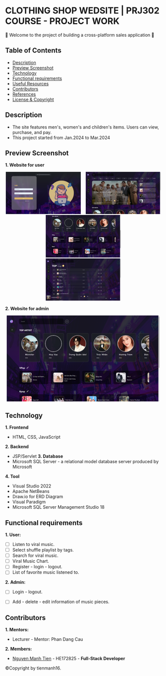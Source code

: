 # CLOTHING SHOP WEDSITE | PRJ302 COURSE - PROJECT WORK

:wave: Welcome to the project of building a cross-platform sales application :wave:


## Table of Contents
- [Description](#description)
- [Preview Screenshot](#preview-screenshot)
- [Technology](#technology)
- [Functional requirements](#functional-requirements)
- [Useful Resources](#useful-resources)
- [Contributors](#contributors)
- [References](#references)
- [License & Copyright](#license--copyright)

## Description
- The site features men's, women's and children's items. Users can view, purchase, and pay.
- This project started from Jan.2024 to Mar.2024

## Preview Screenshot

**1. Website for user**

<div align="center">
  <img src="https://raw.githubusercontent.com/HAPPY-3-FRIENDS/viral-music-back-end/main/UI/screenshot/user-login.png" alt="User Login" width="48%"></img> &nbsp;&nbsp; <img src="https://raw.githubusercontent.com/HAPPY-3-FRIENDS/viral-music-back-end/main/UI/screenshot/user-home.png" alt="User Home" width="48%"></img> &nbsp;&nbsp; <img src="https://raw.githubusercontent.com/HAPPY-3-FRIENDS/viral-music-back-end/main/UI/screenshot/user-top.png" alt="User Top" width="48%"></img> &nbsp;&nbsp; <img src="https://raw.githubusercontent.com/HAPPY-3-FRIENDS/viral-music-back-end/main/UI/screenshot/user-top-chart.png" alt="User Top Chart" width="48%"></img>
</div>

**2. Website for admin**

<div align="center">
  <img src="https://raw.githubusercontent.com/HAPPY-3-FRIENDS/viral-music-back-end/main/UI/screenshot/admin.png" alt="User Login" width="98%"></img>
</div>
  
## Technology
**1. Frontend**
  - HTML, CSS, JavaScript

**2. Backend**
  - JSP/Servlet
**3. Database**
  - Microsoft SQL Server - a relational model database server produced by Microsoft

**4. Tool**
  - Visual Studio 2022
  - Apache NetBeans
  - Draw.io for ERD Diagram
  - Visual Paradigm 
  - Microsoft SQL Server Management Studio 18 
  

## Functional requirements

**1. User:**
- [ ] Listen to viral music.
- [ ] Select shuffle playlist by tags.
- [ ] Search for viral music.
- [ ] Viral Music Chart.
- [ ] Register - login - logout.
- [ ] List of favorite music listened to.

**2. Admin:**
- [ ] Login - logout. 
- [ ] Add - delete - edit information of music pieces.


## Contributors
**1. Mentors:**
- Lecturer - Mentor: Phan Dang Cau

**2. Members:**
- [Nguyen Manh Tien](https://github.com/tienmanh16) - HE172825 - **Full-Stack Developer**


&copy;Copyright by tienmanh16.
